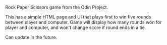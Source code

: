 Rock Paper Scissors game from the Odin Project.

This has a simple HTML page and UI that plays first to win five rounds between player and computer. Game will display how many rounds won for player and computer, and won't change score if round ends in a tie.

Can update in the future.
